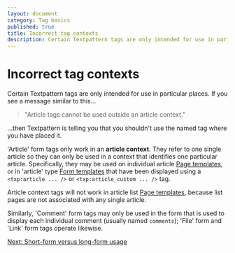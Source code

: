 ```yaml
---
layout: document
category: Tag basics
published: true
title: Incorrect tag contexts
description: Certain Textpattern tags are only intended for use in particular places.
---
```


# Incorrect tag contexts

Certain Textpattern tags are only intended for use in particular places. If you see a message similar to this…

> "Article tags cannot be used outside an article context."

…then Textpattern is telling you that you shouldn't use the named tag where you have placed it.

'Article' form tags only work in an **article context**. They refer to one single article so they can only be used in a context that identifies one particular article. Specifically, they may be used on individual article [Page templates](https://docs.textpattern.io/themes/page-templates-explained), or in 'article' type [Form templates](https://docs.textpattern.io/themes/form-templates-explained) that have been displayed using a `<txp:article ... />` or `<txp:article_custom ... />` tag.

Article context tags will not work in article list [Page templates](https://docs.textpattern.io/themes/page-templates-explained), because list pages are not associated with any single article.

Similarly, 'Comment' form tags may only be used in the form that is used to display each individual comment (usually named `comments`); 'File' form and 'Link' form tags operate likewise.

[Next: Short-form versus long-form usage](shortform-vs-longform-usage)
